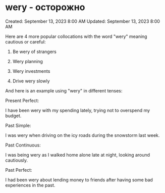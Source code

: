 # wery - осторожно

Created: September 13, 2023 8:00 AM
Updated: September 13, 2023 8:00 AM

Here are 4 more popular collocations with the word "wery" meaning cautious or careful:

1. Be wery of strangers

2. Wery planning

3. Wery investments

4. Drive wery slowly

And here is an example using "wery" in different tenses:

Present Perfect:

I have been wery with my spending lately, trying not to overspend my budget.

Past Simple:

I was wery when driving on the icy roads during the snowstorm last week.

Past Continuous:

I was being wery as I walked home alone late at night, looking around cautiously.

Past Perfect:

I had been wery about lending money to friends after having some bad experiences in the past.